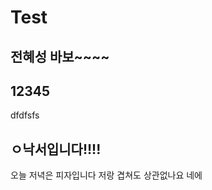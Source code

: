 # Test

## 전혜성 바보~~~~

## 12345

<!-- 가나다라 마바사 올라가니다앙 -->


dfdfsfs

## ㅇ낙서입니다!!!!

오늘 저녁은 피자입니다
저랑 겹쳐도 상관없나요 
네에
